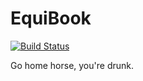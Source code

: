 # EquiBook

[![Build Status](https://secure.travis-ci.org/davout/equibook.png?branch=master)](http://travis-ci.org/davout/equibook)

Go home horse, you're drunk.

